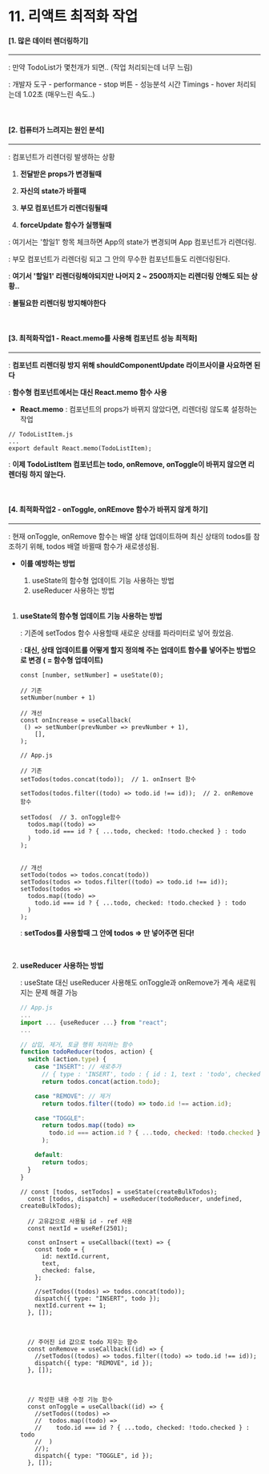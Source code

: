 # 11. 리액트 최적화 작업

#### [1. 많은 데이터 렌더링하기]

-----

: 만약 TodoList가 몇천개가 되면.. (작업 처리되는데 너무 느림)

: 개발자 도구 - performance - stop 버튼 - 성능분석 시간 Timings - hover 처리되는데 1.02초 (매우느린 속도..)

<br>

#### [2. 컴퓨터가 느려지는 원인 분석]

----

: 컴포넌트가 리렌더링 발생하는 상황

1. **전달받은 props가 변경될때**

2. **자신의 state가 바뀔때**
3. **부모 컴포넌트가 리렌더링될때**
4. **forceUpdate 함수가 실행될때**

: 여기서는 '할일1' 항목 체크하면 App의 state가 변경되며 App 컴포넌트가 리렌더링.

: 부모 컴포넌트가 리렌더링 되고 그 안의 무수한 컴포넌트들도 리렌더링된다.

: **여기서 '할일1' 리렌더링해야되지만 나머지 2 ~ 2500까지는 리렌더링 안해도 되는 상황..**

: **불필요한 리렌더링 방지해야한다**

<br>

#### [3. 최적화작업1 - React.memo를 사용해 컴포넌트 성능 최적화]

-----

: **컴포넌트 리렌더링 방지 위해 shouldComponentUpdate 라이프사이클 사요하면 된다**

: **함수형 컴포넌트에서는 대신 React.memo 함수 사용**

- **React.memo** : 컴포넌트의 props가 바뀌지 않았다면, 리렌더링 않도록 설정하는 작업

```react
// TodoListItem.js
...
export default React.memo(TodoListItem);
```

: **이제 TodoListItem 컴포넌트는 todo, onRemove, onToggle이 바뀌지 않으면 리렌더링 하지 않는다.**

<br>

#### [4. 최적화작업2 - onToggle, onREmove 함수가 바뀌지 않게 하기]

----

: 현재 onToggle, onRemove 함수는 배열 상태 업데이트하며 최신 상태의 todos를 참조하기 위해, todos 배열 바뀔때 함수가 새로생성됨.

- **이를 예방하는 방법**

  1. useState의 함수형 업데이트 기능 사용하는 방법
  2. useReducer 사용하는 방법

  <br>

1. **useState의 함수형 업데이트 기능 사용하는 방법**

   : 기존에 setTodos 함수 사용할때 새로운 상태를 파라미터로 넣어 줬었음.

   : **대신, 상태 업데이트를 어떻게 할지 정의해 주는 업데이트 함수를 넣어주는 방법으로 변경 ( = 함수형 업데이트)**

   ```react
   const [number, setNumber] = useState(0);
   
   // 기존
   setNumber(number + 1)
   
   // 개선
   const onIncrease = useCallback(
   	() => setNumber(prevNumber => prevNumber + 1),
       [],
   );
   ```

   ```react
   // App.js
   
   // 기존
   setTodos(todos.concat(todo));  // 1. onInsert 함수
   
   setTodos(todos.filter((todo) => todo.id !== id));  // 2. onRemove 함수
   
   setTodos(  // 3. onToggle함수
     todos.map((todo) =>
       todo.id === id ? { ...todo, checked: !todo.checked } : todo
     )
   );
   
   
   // 개선
   setTodo(todos => todos.concat(todo))
   setTodos(todos => todos.filter((todo) => todo.id !== id));
   setTodos(todos =>
     todos.map((todo) =>
       todo.id === id ? { ...todo, checked: !todo.checked } : todo
     )
   );
   ```

   : **setTodos를 사용할때 그 안에 todos =>  만 넣어주면 된다!**

   <br>

2. **useReducer 사용하는 방법**

   : useState 대신 useReducer 사용해도 onToggle과 onRemove가 계속 새로워지는 문제 해결 가능

   ```js
   // App.js
   ...
   import ... {useReducer ...} from "react";
   ...
   
   // 삽입, 제거, 토글 행위 처리하는 함수
   function todoReducer(todos, action) {
     switch (action.type) {
       case "INSERT": // 새로추가
         // { type : 'INSERT', todo : { id : 1, text : 'todo', checked : false }}
         return todos.concat(action.todo);
   
       case "REMOVE": // 제거
         return todos.filter((todo) => todo.id !== action.id);
   
       case "TOGGLE":
         return todos.map((todo) =>
           todo.id === action.id ? { ...todo, checked: !todo.checked } : todo
         );
   
       default:
         return todos;
     }
   }
   ```

   ```react
   // const [todos, setTodos] = useState(createBulkTodos);
     const [todos, dispatch] = useReducer(todoReducer, undefined, createBulkTodos);
   
     // 고유값으로 사용될 id - ref 사용
     const nextId = useRef(2501);
   
     const onInsert = useCallback((text) => {
       const todo = {
         id: nextId.current,
         text,
         checked: false,
       };
   
       //setTodos((todos) => todos.concat(todo));
       dispatch({ type: "INSERT", todo });
       nextId.current += 1;
     }, []);
   
   
   
     // 주어진 id 값으로 todo 지우는 함수
     const onRemove = useCallback((id) => {
       //setTodos((todos) => todos.filter((todo) => todo.id !== id));
       dispatch({ type: "REMOVE", id });
     }, []);
   
   
   
     // 작성한 내용 수정 기능 함수
     const onToggle = useCallback((id) => {
       //setTodos((todos) =>
       //  todos.map((todo) =>
       //    todo.id === id ? { ...todo, checked: !todo.checked } : todo
       //  )
       //);
       dispatch({ type: "TOGGLE", id });
     }, []);
   ```

   